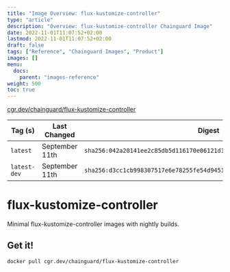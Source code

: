 ```yaml
---
title: "Image Overview: flux-kustomize-controller"
type: "article"
description: "Overview: flux-kustomize-controller Chainguard Image"
date: 2022-11-01T11:07:52+02:00
lastmod: 2022-11-01T11:07:52+02:00
draft: false
tags: ["Reference", "Chainguard Images", "Product"]
images: []
menu:
  docs:
    parent: "images-reference"
weight: 500
toc: true
---
```


[cgr.dev/chainguard/flux-kustomize-controller](https://github.com/chainguard-images/images/tree/main/images/flux-kustomize-controller)

| Tag (s)       | Last Changed   | Digest                                                                    |
|---------------|----------------|---------------------------------------------------------------------------|
|  `latest`     | September 11th | `sha256:042a20141ee2c85db5d116170e06121d150aa123673bbde941bc10ebbcf69c8a` |
|  `latest-dev` | September 11th | `sha256:d3cc1cb998307517e6e78255fe54d94516dab4e4a55ade64b40d819ecf71a59d` |

# flux-kustomize-controller

Minimal flux-kustomize-controller images with nightly builds.

## Get it!

```shell
docker pull cgr.dev/chainguard/flux-kustomize-controller
```
